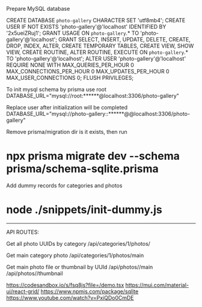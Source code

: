Prepare MySQL database

CREATE DATABASE `photo-gallery` CHARACTER SET 'utf8mb4';
CREATE USER IF NOT EXISTS 'photo-gallery'@'localhost' IDENTIFIED BY '2x5ueiZRuj1';
GRANT USAGE ON `photo-gallery`.* TO 'photo-gallery'@'localhost';
GRANT SELECT, INSERT, UPDATE, DELETE, CREATE, DROP, INDEX, ALTER, CREATE TEMPORARY TABLES, CREATE VIEW, SHOW VIEW, CREATE ROUTINE, ALTER ROUTINE, EXECUTE ON `photo-gallery`.* TO 'photo-gallery'@'localhost';
ALTER USER 'photo-gallery'@'localhost' REQUIRE NONE WITH MAX_QUERIES_PER_HOUR 0 MAX_CONNECTIONS_PER_HOUR 0 MAX_UPDATES_PER_HOUR 0 MAX_USER_CONNECTIONS 0;
FLUSH PRIVILEGES;

To init mysql schema by prisma use root
DATABASE_URL="mysql://root:******@localhost:3306/photo-gallery"

Replace user after initialization will be completed
DATABASE_URL="mysql://photo-gallery::******@@localhost:3306/photo-gallery"

Remove prisma/migration dir is it exists, then run

# npx prisma migrate dev --schema prisma/schema-sqlite.prisma

Add dummy records for categories and photos
# node ./snippets/init-dummy.js

-------------------------------------------

API ROUTES:

Get all photo UUIDs by category
/api/categories/1/photos/

Get main category photo
/api/categories/1/photos/main

Get main photo file or thumbnail by UUId
/api/photos/<uuid>/main
/api/photos/<uuid>/thumbnail

https://codesandbox.io/s/fsq8js?file=/demo.tsx
https://mui.com/material-ui/react-grid/
https://www.npmjs.com/package/sqlite
https://www.youtube.com/watch?v=PxiQDo0CmDE